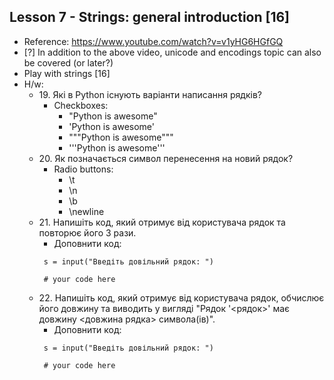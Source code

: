 ## Lesson 7 - Strings: general introduction [16]
- Reference: https://www.youtube.com/watch?v=v1yHG6HGfGQ
- [?] In addition to the above video, unicode and encodings topic can also be covered (or later?)
- Play with strings [16]
- H/w:
  - 19\. Які в Python існують варіанти написання рядків?
     - Checkboxes:
        - "Python is awesome"
        - 'Python is awesome'
        - """Python is awesome"""
        - '''Python is awesome'''
  - 20\. Як позначається символ перенесення на новий рядок?
     - Radio buttons:
        - \t
        - \n
        - \b
        - \newline
  - 21\. Напишіть код, який отримує від користувача рядок та повторює його 3 рази.
    - Доповнити код:
     ```
      s = input("Введіть довільний рядок: ")
  
      # your code here
      ```
  - 22\. Напишіть код, який отримує від користувача рядок, обчислює його довжину та виводить у вигляді "Рядок '<рядок>' має довжину <довжина рядка> символa(ів)".
    - Доповнити код:
     ```
      s = input("Введіть довільний рядок: ")
  
      # your code here
      ```